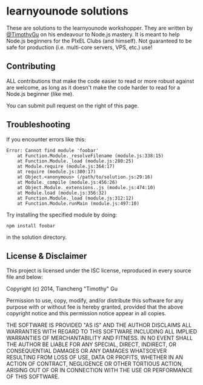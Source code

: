 learnyounode solutions
======================

These are solutions to the learnyounode workshopper. They are written by
[@TimothyGu](https://github.org/TimothyGu) on his endeavour to Node.js
mastery. It is meant to help Node.js beginners for the PIxEL Clubs (and
himself). Not guaranteed to be safe for production (i.e. multi-core servers,
VPS, etc.) use!

Contributing
------------

ALL contributions that make the code easier to read or more robust against are
welcome, as long as it doesn't make the code harder to read for a Node.js
beginner (like me).

You can submit pull request on the right of this page.

Troubleshooting
---------------

If you encounter errors like this:

    Error: Cannot find module 'foobar'
        at Function.Module._resolveFilename (module.js:338:15)
        at Function.Module._load (module.js:280:25)
        at Module.require (module.js:364:17)
        at require (module.js:380:17)
        at Object.<anonymous> (/path/to/solution.js:29:16)
        at Module._compile (module.js:456:26)
        at Object.Module._extensions..js (module.js:474:10)
        at Module.load (module.js:356:32)
        at Function.Module._load (module.js:312:12)
        at Function.Module.runMain (module.js:497:10)

Try installing the specified module by doing:

    npm install foobar

in the solution directory.

License & Disclaimer
--------------------

This project is licensed under the ISC license, reproduced in every source file
and below:

Copyright (c) 2014, Tiancheng "Timothy" Gu

Permission to use, copy, modify, and/or distribute this software for any
purpose with or without fee is hereby granted, provided that the above
copyright notice and this permission notice appear in all copies.

THE SOFTWARE IS PROVIDED "AS IS" AND THE AUTHOR DISCLAIMS ALL WARRANTIES
WITH REGARD TO THIS SOFTWARE INCLUDING ALL IMPLIED WARRANTIES OF
MERCHANTABILITY AND FITNESS. IN NO EVENT SHALL THE AUTHOR BE LIABLE FOR
ANY SPECIAL, DIRECT, INDIRECT, OR CONSEQUENTIAL DAMAGES OR ANY DAMAGES
WHATSOEVER RESULTING FROM LOSS OF USE, DATA OR PROFITS, WHETHER IN AN
ACTION OF CONTRACT, NEGLIGENCE OR OTHER TORTIOUS ACTION, ARISING OUT OF
OR IN CONNECTION WITH THE USE OR PERFORMANCE OF THIS SOFTWARE.
